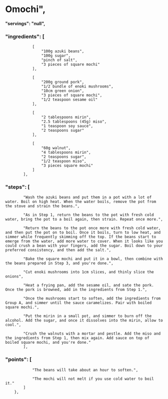 # Omochi",
#### "servings": "null",
### "ingredients": [
                [
                    "100g azuki beans",
                    "100g sugar",
                    "pinch of salt",
                    "3 pieces of square mochi"
                ],

                [
                    "200g ground pork",
                    "1/2 bundle of enoki mushrooms",
                    "10cm green onion",
                    "3 pieces of square mochi",
                    "1/2 teaspoon sesame oil"
                ],

                [
                    "2 tablespoons mirin",
                    "2.5 tablespoons (45g) miso",
                    "1 teaspoon soy sauce",
                    "2 teaspoons sugar"
                ],

                [
                    "60g walnut",
                    "4 tablespoons mirin",
                    "2 teaspoons sugar",
                    "1/2 teaspoon miso",
                    "3 pieces square mochi"
                ]
            ],
          
### "steps": [
            "Wash the azuki beans and put them in a pot with a lot of water. Boil on high heat. When the water boils, remove the pot from the stove and strain the beans.",

            "As in Step 1, return the beans to the pot with fresh cold water, bring the pot to a boil again, then strain. Repeat once more.",

            "Return the beans to the pot once more with fresh cold water, and then put the pot on to boil. Once it boils, turn to low heat, and simmer while frequently skimming off the top. If the beans start to emerge from the water, add more water to cover. When it looks like you could crush a bean with your fingers, add the sugar. Boil down to your preferred consistency, and then add the salt.",

            "Bake the square mochi and put it in a bowl, then combine with the beans prepared in Step 3, and you're done.",

            "Cut enoki mushrooms into 1cm slices, and thinly slice the onions",

            "Heat a frying pan, add the sesame oil, and sate the pork. Once the pork is browned, add in the ingredients from Step 1.",

            "Once the mushrooms start to soften, add the ingredients from Group A, and simmer until the sauce caramelizes. Pair with boiled square mochi.",

            "Put the mirin in a small pot, and simmer to burn off the alcohol. Add the sugar, and once it dissolves into the mirin, allow to cool.",

            "Crush the walnuts with a mortar and pestle. Add the miso and the ingredients from Step 1, then mix again. Add sauce on top of boiled square mochi, and you're done."
            ],

            
### "points": [
                "The beans will take about an hour to soften.",

                "The mochi will not melt if you use cold water to boil it."
            ]
        },